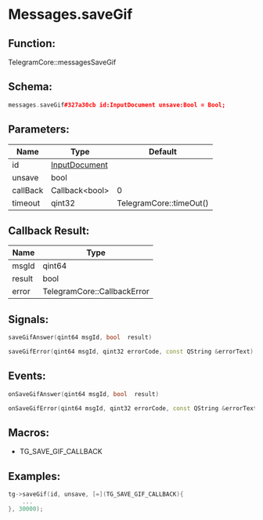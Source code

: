 # Messages.saveGif

## Function:

TelegramCore::messagesSaveGif

## Schema:

```c++
messages.saveGif#327a30cb id:InputDocument unsave:Bool = Bool;
```
## Parameters:

|Name|Type|Default|
|----|----|-------|
|id|[InputDocument](../../types/inputdocument.md)||
|unsave|bool||
|callBack|Callback&lt;bool&gt;|0|
|timeout|qint32|TelegramCore::timeOut()|

## Callback Result:

|Name|Type|
|----|----|
|msgId|qint64|
|result|bool|
|error|TelegramCore::CallbackError|

## Signals:

```c++
saveGifAnswer(qint64 msgId, bool  result)
```
```c++
saveGifError(qint64 msgId, qint32 errorCode, const QString &errorText)
```

## Events:

```c++
onSaveGifAnswer(qint64 msgId, bool  result)
```
```c++
onSaveGifError(qint64 msgId, qint32 errorCode, const QString &errorText)
```

## Macros:

* TG_SAVE_GIF_CALLBACK

## Examples:

```c++
tg->saveGif(id, unsave, [=](TG_SAVE_GIF_CALLBACK){
    ...
}, 30000);
```
